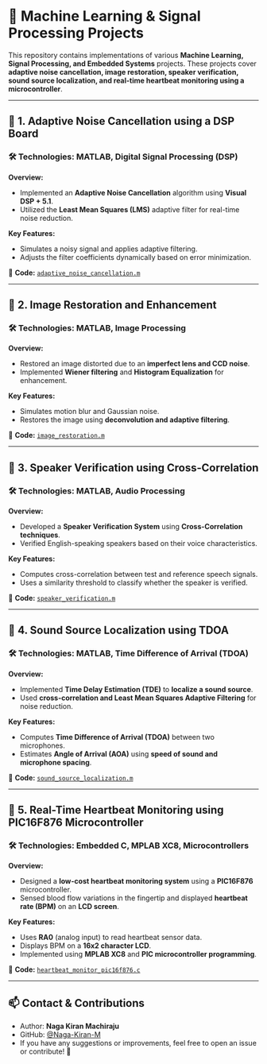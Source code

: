 # 🚀 Machine Learning & Signal Processing Projects

This repository contains implementations of various **Machine Learning, Signal Processing, and Embedded Systems** projects. These projects cover **adaptive noise cancellation, image restoration, speaker verification, sound source localization, and real-time heartbeat monitoring using a microcontroller**.

---

## 📌 **1. Adaptive Noise Cancellation using a DSP Board**
### 🛠 Technologies: **MATLAB, Digital Signal Processing (DSP)**

**Overview:**
- Implemented an **Adaptive Noise Cancellation** algorithm using **Visual DSP + 5.1**.
- Utilized the **Least Mean Squares (LMS)** adaptive filter for real-time noise reduction.

**Key Features:**
- Simulates a noisy signal and applies adaptive filtering.
- Adjusts the filter coefficients dynamically based on error minimization.

🔗 **Code:** [`adaptive_noise_cancellation.m`](adaptive_noise_cancellation.m)

---

## 📌 **2. Image Restoration and Enhancement**
### 🛠 Technologies: **MATLAB, Image Processing**

**Overview:**
- Restored an image distorted due to an **imperfect lens and CCD noise**.
- Implemented **Wiener filtering** and **Histogram Equalization** for enhancement.

**Key Features:**
- Simulates motion blur and Gaussian noise.
- Restores the image using **deconvolution and adaptive filtering**.

🔗 **Code:** [`image_restoration.m`](image_restoration.m)

---

## 📌 **3. Speaker Verification using Cross-Correlation**
### 🛠 Technologies: **MATLAB, Audio Processing**

**Overview:**
- Developed a **Speaker Verification System** using **Cross-Correlation techniques**.
- Verified English-speaking speakers based on their voice characteristics.

**Key Features:**
- Computes cross-correlation between test and reference speech signals.
- Uses a similarity threshold to classify whether the speaker is verified.

🔗 **Code:** [`speaker_verification.m`](speaker_verification.m)

---

## 📌 **4. Sound Source Localization using TDOA**
### 🛠 Technologies: **MATLAB, Time Difference of Arrival (TDOA)**

**Overview:**
- Implemented **Time Delay Estimation (TDE)** to **localize a sound source**.
- Used **cross-correlation and Least Mean Squares Adaptive Filtering** for noise reduction.

**Key Features:**
- Computes **Time Difference of Arrival (TDOA)** between two microphones.
- Estimates **Angle of Arrival (AOA)** using **speed of sound and microphone spacing**.

🔗 **Code:** [`sound_source_localization.m`](sound_source_localization.m)

---

## 📌 **5. Real-Time Heartbeat Monitoring using PIC16F876 Microcontroller**
### 🛠 Technologies: **Embedded C, MPLAB XC8, Microcontrollers**

**Overview:**
- Designed a **low-cost heartbeat monitoring system** using a **PIC16F876** microcontroller.
- Sensed blood flow variations in the fingertip and displayed **heartbeat rate (BPM)** on an **LCD screen**.

**Key Features:**
- Uses **RA0** (analog input) to read heartbeat sensor data.
- Displays BPM on a **16x2 character LCD**.
- Implemented using **MPLAB XC8** and **PIC microcontroller programming**.

🔗 **Code:** [`heartbeat_monitor_pic16f876.c`](heartbeat_monitor_pic16f876.c)

---

## 📫 **Contact & Contributions**
- Author: **Naga Kiran Machiraju**
- GitHub: [@Naga-Kiran-M](https://github.com/Naga-Kiran-M)
- If you have any suggestions or improvements, feel free to open an issue or contribute! 🚀
